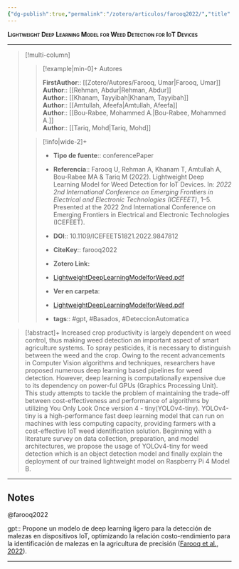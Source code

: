 ```yaml
---
{"dg-publish":true,"permalink":"/zotero/articulos/farooq2022/","title":"Lightweight Deep Learning Model for Weed Detection for IoT Devices","tags":["#zotero"]}
---
```



<span style="font-variant:small-caps; font-weight: bold;">Lightweight Deep Learning Model for Weed Detection for IoT Devices</span>

---


> [!multi-column]
>
>> [!example|min-0]+ Autores
>> 
>> **FirstAuthor**:: [[Zotero/Autores/Farooq, Umar\|Farooq, Umar]]  
>> **Author**:: [[Rehman, Abdur\|Rehman, Abdur]]  
>> **Author**:: [[Khanam, Tayyibah\|Khanam, Tayyibah]]  
>> **Author**:: [[Amtullah, Afeefa\|Amtullah, Afeefa]]  
>> **Author**:: [[Bou-Rabee, Mohammed A.\|Bou-Rabee, Mohammed A.]]  
>> **Author**:: [[Tariq, Mohd\|Tariq, Mohd]]  
 >
>
>> [!info|wide-2]+
>>
>> - **Tipo de fuente**:: conferencePaper
>> - **Referencia**:: Farooq U, Rehman A, Khanam T, Amtullah A, Bou-Rabee MA & Tariq M (2022). Lightweight Deep Learning Model for Weed Detection for IoT Devices. In: _2022 2nd International Conference on Emerging Frontiers in Electrical and Electronic Technologies (ICEFEET)_, 1–5. Presented at the 2022 2nd International Conference on Emerging Frontiers in Electrical and Electronic Technologies (ICEFEET).
>> - **DOI**:: 10.1109/ICEFEET51821.2022.9847812
>> - **CiteKey**:: farooq2022
>> - **Zotero Link:** 
>> - [LightweightDeepLearningModelforWeed.pdf](zotero://select/library/items/CK8F64TX)
>>
>> - **Ver en carpeta**: 
>> - [LightweightDeepLearningModelforWeed.pdf](file://J:\OneDrive\Articulos\LightweightDeepLearningModelforWeed.pdf)
>> - **tags**:: #gpt, #Basados, #DeteccionAutomatica



> [!abstract]+ 
>Increased crop productivity is largely dependent on weed control, thus making weed detection an important aspect of smart agriculture systems. To spray pesticides, it is necessary to distinguish between the weed and the crop. Owing to the recent advancements in Computer Vision algorithms and techniques, researchers have proposed numerous deep learning based pipelines for weed detection. However, deep learning is computationally expensive due to its dependency on power-ful GPUs (Graphics Processing Unit). This study attempts to tackle the problem of maintaining the trade-off between cost-effectiveness and performance of algorithms by utilizing You Only Look Once version 4 - tiny(YOLOv4-tiny). YOLOv4-tiny is a high-performance fast deep learning model that can run on machines with less computing capacity, providing farmers with a cost-effective IoT weed identification solution. Beginning with a literature survey on data collection, preparation, and model architectures, we propose the usage of YOLOv4-tiny for weed detection which is an object detection model and finally explain the deployment of our trained lightweight model on Raspberry Pi 4 Model B.


--- 

## Notes

@farooq2022

gpt:: Propone un modelo de deep learning ligero para la detección de malezas en dispositivos IoT, optimizando la relación costo-rendimiento para la identificación de malezas en la agricultura de precisión ([Farooq et al., 2022](zotero://select/library/items/WWBVDZ6A)).






---







